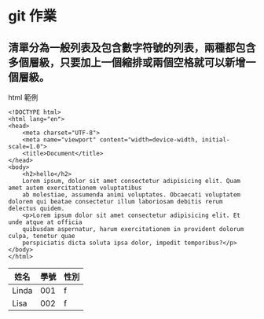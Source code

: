 # git 作業

## 清單分為一般列表及包含數字符號的列表，兩種都包含多個層級，只要加上一個縮排或兩個空格就可以新增一個層級。

html 範例

    <!DOCTYPE html>
    <html lang="en">
    <head>
        <meta charset="UTF-8">
        <meta name="viewport" content="width=device-width, initial-scale=1.0">
        <title>Document</title>
    </head>
    <body>
        <h2>hello</h2>
        Lorem ipsum, dolor sit amet consectetur adipisicing elit. Quam amet autem exercitationem voluptatibus
        ab molestiae, assumenda animi voluptates. Obcaecati voluptatem dolorem qui beatae consectetur illum laboriosam debitis rerum               delectus quidem.
        <p>Lorem ipsum dolor sit amet consectetur adipisicing elit. Et unde atque at officia 
        quibusdam aspernatur, harum exercitationem in provident dolorum culpa, tenetur quae 
        perspiciatis dicta soluta ipsa dolor, impedit temporibus?</p>
    </body>
    </html>

| 姓名 | 學號 | 性別 |
|------|------|------|
| Linda | 001 |   f  |
| Lisa | 002 |   f  |
